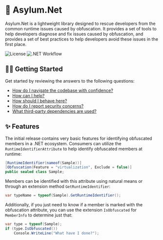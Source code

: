 # 🤪 Asylum.Net

Asylum.Net is a lightweight library designed to rescue developers from the common runtime issues caused by obfuscation. It provides a set of tools to help developers diagnose and fix issues caused by obfuscation, and provides a set of best practices to help developers avoid these issues in the first place.

![License](https://img.shields.io/github/license/tacosontitan/Asylum.Net?logo=github&style=for-the-badge)
![.NET Workflow](https://img.shields.io/github/actions/workflow/status/tacosontitan/Asylum.Net/dotnet.yml?label=Build%20and%20Test&logo=dotnet&style=for-the-badge)

## 💁‍♀️ Getting Started

Get started by reviewing the answers to the following questions:

- [How do I navigate the codebase with confidence?](http://asylum.tacosontitan.com)
- [How can I help?](./CONTRIBUTING.md)
- [How should I behave here?](./CODE_OF_CONDUCT.md)
- [How do I report security concerns?](./SECURITY.md)
- [What third-party dependencies are used?](./NOTICES.md)

## ✨ Features

The initial release contains very basic features for identifying obfuscated members in a .NET ecosystem. Consumers can utilize the `RuntimeIdentifierAttribute` to help identify obfuscated members at runtime:

```csharp
[RuntimeIdentifier(nameof(Sample))]
[Obfuscation(Feature = "virtualization", Exclude = false)]
public sealed class Sample;
```

Members can be identified with this attribute using natural means or through an extension method `GetRuntimeIdentifier`:

```csharp
var typeName = typeof(Sample).GetRuntimeIdentifier();
```

Additionally, if you just need to know if a member is marked with the obfuscation attribute, you can use the extension `IsObfuscated` for `MemberInfo` to determine just that:

```cs
var type = typeof(Sample);
if (type.IsObfuscated())
    Console.WriteLine("What have I done?");
```